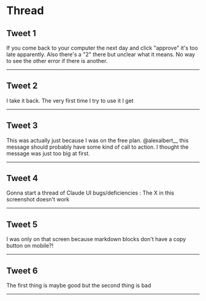 # Thread

## Tweet 1

If you come back to your computer the next day and click "approve" it's too late apparently. Also there's a "2" there but unclear what it means. No way to see the other error if there is another.

---

## Tweet 2

I take it back. The very first time I try to use it I get

---

## Tweet 3

This was actually just because I was on the free plan. @alexalbert__ this message should probably have some kind of call to action. I thought the message was just too big at first.

---

## Tweet 4

Gonna start a thread of Claude UI bugs/deficiencies : The X in this screenshot doesn't work

---

## Tweet 5

I was only on that screen because markdown blocks don't have a copy button on mobile?!

---

## Tweet 6

The first thing is maybe good but the second thing is bad

---

